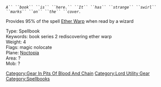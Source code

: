 *`A`` ``book`` ``is`` ``here.`` ``It`` ``has`` ``strange`` ``swirl`` ``marks`` ``on`` ``the`` ``cover.`*

Provides 95% of the spell [Ether Warp](Ether_Warp "wikilink") when read
by a wizard

Type: Spellbook  
Keywords: book series 2 rediscovering ether warp  
Weight: 4  
Flags: magic nolocate  
Plane: [Noctopia](:Category:Noctopia "wikilink")  
Area: ?  
Mob: ?  

[Category:Gear In Pits Of Blood And
Chain](Category:Gear_In_Pits_Of_Blood_And_Chain "wikilink")
[Category:Lord Utility Gear](Category:Lord_Utility_Gear "wikilink")
[Category:Spellbooks](Category:Spellbooks "wikilink")
